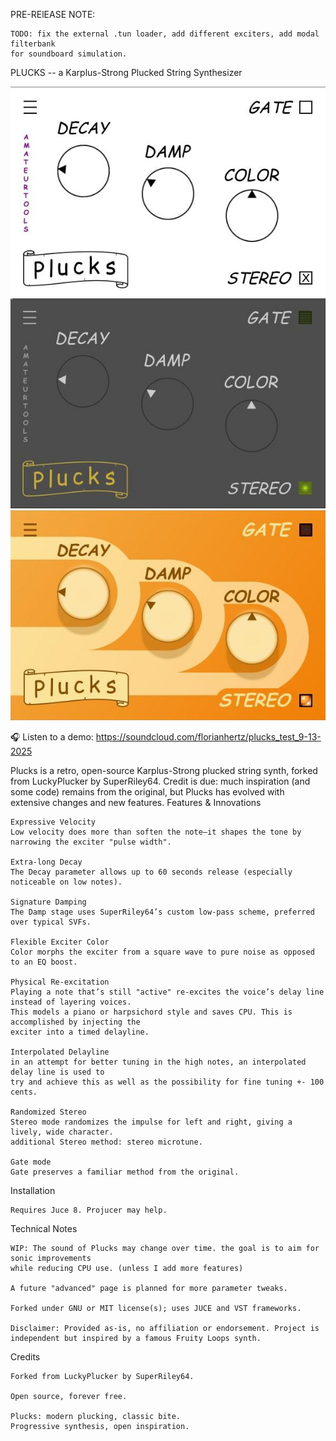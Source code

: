 PRE-RElEASE NOTE:

    TODO: fix the external .tun loader, add different exciters, add modal filterbank 
    for soundboard simulation.

PLUCKS -- a Karplus-Strong Plucked String Synthesizer

<img width="600" alt="Plucks GUI" src="https://github.com/amateurtools/Plucks/blob/main/Screenshots/screenshot_w.jpg" />

<img width="600" alt="Plucks GUI" src="https://github.com/amateurtools/Plucks/blob/main/Screenshots/screenshot_g.jpg" />

<img width="600" alt="Plucks GUI" src="https://github.com/amateurtools/Plucks/blob/main/Screenshots/screenshot_o.jpg" />

🎧 Listen to a demo: https://soundcloud.com/florianhertz/plucks_test_9-13-2025

Plucks is a retro, open-source Karplus-Strong plucked string synth, forked from LuckyPlucker by SuperRiley64.
Credit is due: much inspiration (and some code) remains from the original, but Plucks has evolved with extensive changes and new features.
Features & Innovations

    Expressive Velocity
    Low velocity does more than soften the note—it shapes the tone by narrowing the exciter "pulse width".

    Extra-long Decay
    The Decay parameter allows up to 60 seconds release (especially noticeable on low notes).

    Signature Damping
    The Damp stage uses SuperRiley64’s custom low-pass scheme, preferred over typical SVFs.

    Flexible Exciter Color
    Color morphs the exciter from a square wave to pure noise as opposed to an EQ boost.

    Physical Re-excitation
    Playing a note that’s still "active" re-excites the voice’s delay line instead of layering voices.
    This models a piano or harpsichord style and saves CPU. This is accomplished by injecting the
    exciter into a timed delayline.

    Interpolated Delayline
    in an attempt for better tuning in the high notes, an interpolated delay line is used to
    try and achieve this as well as the possibility for fine tuning +- 100 cents.

    Randomized Stereo
    Stereo mode randomizes the impulse for left and right, giving a lively, wide character.
    additional Stereo method: stereo microtune.

    Gate mode
    Gate preserves a familiar method from the original.
    
Installation

    Requires Juce 8. Projucer may help. 

Technical Notes

    WIP: The sound of Plucks may change over time. the goal is to aim for sonic improvements
    while reducing CPU use. (unless I add more features)

    A future "advanced" page is planned for more parameter tweaks.

    Forked under GNU or MIT license(s); uses JUCE and VST frameworks.

    Disclaimer: Provided as-is, no affiliation or endorsement. Project is independent but inspired by a famous Fruity Loops synth.

Credits

    Forked from LuckyPlucker by SuperRiley64.

    Open source, forever free.

    Plucks: modern plucking, classic bite.
    Progressive synthesis, open inspiration.
